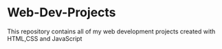 # Web-Dev-Projects
This repository contains all of my web development projects created with HTML,CSS and JavaScript
